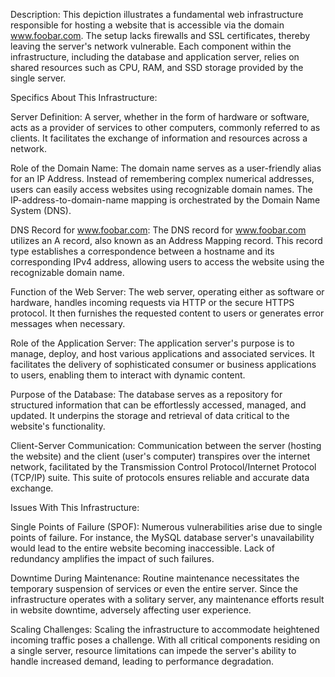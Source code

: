 Description:
This depiction illustrates a fundamental web infrastructure responsible for hosting a website that is accessible via the domain www.foobar.com. The setup lacks firewalls and SSL certificates, thereby leaving the server's network vulnerable. Each component within the infrastructure, including the database and application server, relies on shared resources such as CPU, RAM, and SSD storage provided by the single server.

Specifics About This Infrastructure:

Server Definition:
A server, whether in the form of hardware or software, acts as a provider of services to other computers, commonly referred to as clients. It facilitates the exchange of information and resources across a network.

Role of the Domain Name:
The domain name serves as a user-friendly alias for an IP Address. Instead of remembering complex numerical addresses, users can easily access websites using recognizable domain names. The IP-address-to-domain-name mapping is orchestrated by the Domain Name System (DNS).

DNS Record for www.foobar.com:
The DNS record for www.foobar.com utilizes an A record, also known as an Address Mapping record. This record type establishes a correspondence between a hostname and its corresponding IPv4 address, allowing users to access the website using the recognizable domain name.

Function of the Web Server:
The web server, operating either as software or hardware, handles incoming requests via HTTP or the secure HTTPS protocol. It then furnishes the requested content to users or generates error messages when necessary.

Role of the Application Server:
The application server's purpose is to manage, deploy, and host various applications and associated services. It facilitates the delivery of sophisticated consumer or business applications to users, enabling them to interact with dynamic content.

Purpose of the Database:
The database serves as a repository for structured information that can be effortlessly accessed, managed, and updated. It underpins the storage and retrieval of data critical to the website's functionality.

Client-Server Communication:
Communication between the server (hosting the website) and the client (user's computer) transpires over the internet network, facilitated by the Transmission Control Protocol/Internet Protocol (TCP/IP) suite. This suite of protocols ensures reliable and accurate data exchange.

Issues With This Infrastructure:

Single Points of Failure (SPOF):
Numerous vulnerabilities arise due to single points of failure. For instance, the MySQL database server's unavailability would lead to the entire website becoming inaccessible. Lack of redundancy amplifies the impact of such failures.

Downtime During Maintenance:
Routine maintenance necessitates the temporary suspension of services or even the entire server. Since the infrastructure operates with a solitary server, any maintenance efforts result in website downtime, adversely affecting user experience.

Scaling Challenges:
Scaling the infrastructure to accommodate heightened incoming traffic poses a challenge. With all critical components residing on a single server, resource limitations can impede the server's ability to handle increased demand, leading to performance degradation.
